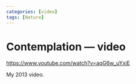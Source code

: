 ```yaml
---
categories: [video]
tags: [Nature]
---
```


# Contemplation — video

<https://www.youtube.com/watch?v=aqG6w_uYxiE>

My 2013 video.
